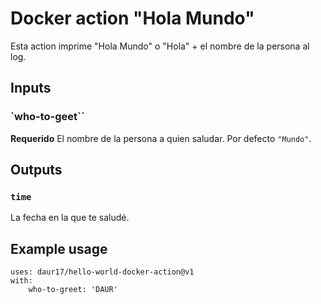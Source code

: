 # Docker action "Hola Mundo"

Esta action imprime "Hola Mundo" o "Hola" + el nombre de la persona al log.

## Inputs

### `who-to-geet``

**Requerido** El nombre de la persona a quien saludar. Por defecto `"Mundo"`.

## Outputs

### `time`

La fecha en la que te saludé.

## Example usage

```
uses: daur17/hello-world-docker-action@v1
with:
    who-to-greet: 'DAUR'
```
